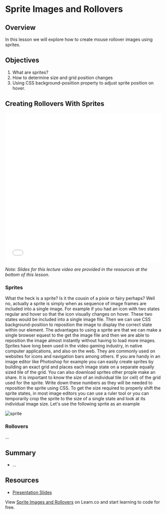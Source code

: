 # Sprite Images and Rollovers

## Overview

In this lesson we will explore how to create mouse rollover images using sprites.

## Objectives

1. What are sprites?
2. How to determine size and grid position changes
3. Using CSS background-posiition property to adjust sprite position on hover.

## Creating Rollovers With Sprites

<iframe width="100%" height="480" src="//www.youtube.com/embed/Jr6Yhk6IPDA?rel=0" frameborder="0" allowfullscreen></iframe>

*Note: Slides for this lecture video are provided in the resources at the bottom of this lesson.*

### Sprites

What the heck is a sprite? Is it the cousin of a pixie or fairy perhaps? Well no, actually a sprite is simply when as sequence of image frames are included into a single image. For example if you had an icon with two states regular and hover so that the icon visually changes on hover. These two states would be included into a single image file. Then we can use CSS background-position to reposition the image to display the correct state within our element. The advantages to using a sprite are that we can make a single browser equest to the get the image file and then we are able to reposition the image almost instantly without having to load more images. Sprites have long been used in the video gaming industry, in native computer applications, and also on the web. They are commonly used on websites for icons and navigation bars among others. If you are handy in an image editor like Photoshop for example you can easily create sprites by building an exact grid and places each image state on a separate equally sized tile of the grid. You can also download sprites other prople make an share. It is important to know the size of an individual tile (or cell) of the grid used for the sprite. Write down these numbers as they will be needed to reposition the sprite using CSS. To get the size required to properly shift the sprite states, in most image editors you can use a ruler tool or you can temporarily crop the sprite to the size of a single state and look at its individual image size. Let's use the following sprite as an example

<img src="http://ironboard-curriculum-content.s3.amazonaws.com/front-end/lab-assets/css-sprite-example.png" alt="sprite">

### Rollovers

...

## Summary

- ...

## Resources

- [Presentation Slides](https://docs.google.com/presentation/d/1M9YKGyk3ivguZBOrExrywmQYId9lmjrrxqAfgdqd58Y/edit?usp=sharing)

<p data-visibility='hidden'>View <a href='https://learn.co/lessons/fe-sprite-rollovers' title='Sprite Images and Rollovers'>Sprite Images and Rollovers</a> on Learn.co and start learning to code for free.</p>
